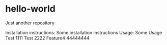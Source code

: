 # hello-world
Just another repository

Installation instructions:
Some installation instructions
Usage:
Some Usage
Test 1111
Test 2222
Feature4
44444444
